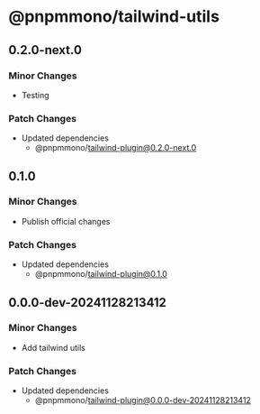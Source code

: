 # @pnpmmono/tailwind-utils

## 0.2.0-next.0

### Minor Changes

- Testing

### Patch Changes

- Updated dependencies
  - @pnpmmono/tailwind-plugin@0.2.0-next.0

## 0.1.0

### Minor Changes

- Publish official changes

### Patch Changes

- Updated dependencies
  - @pnpmmono/tailwind-plugin@0.1.0

## 0.0.0-dev-20241128213412

### Minor Changes

- Add tailwind utils

### Patch Changes

- Updated dependencies
  - @pnpmmono/tailwind-plugin@0.0.0-dev-20241128213412

